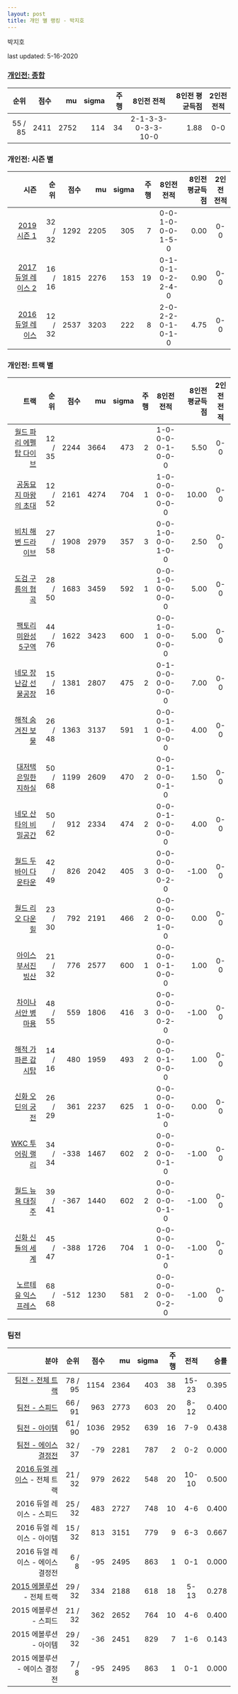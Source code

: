 ```yaml
---
layout: post
title: 개인 별 랭킹 - 박지호
---
```


박지호

last updated: 5-16-2020

### [개인전: 종합](../singles-full)

| 순위 | 점수 | mu | sigma | 주행 | 8인전 전적 | 8인전 평균득점 | 2인전 전적 |
|---:|---:|---:|---:|---:|:---:|---:|:---:|
| 55 / 85 | 2411 | 2752 | 114 | 34 | 2-1-3-3-0-3-3-10-0 | 1.88 | 0-0 |

### 개인전: 시즌 별

| 시즌 | 순위 | 점수 | mu | sigma | 주행 | 8인전 전적 | 8인전 평균득점 | 2인전 전적 |
|---:|---:|---:|---:|---:|---:|:---:|---:|:---:|
| [2019 시즌 1](../singles-s2019_1) | 32 / 32 | 1292 | 2205 | 305 | 7 |  0-0-1-0-0-0-1-5-0 | 0.00 | 0-0 |
| [2017 듀얼 레이스 2](../singles-s2017_1) | 16 / 16 | 1815 | 2276 | 153 | 19 |  0-1-0-1-0-2-2-4-0 | 0.90 | 0-0 |
| [2016 듀얼 레이스](../singles-s2016_1) | 12 / 32 | 2537 | 3203 | 222 | 8 |  2-0-2-2-0-1-0-1-0 | 4.75 | 0-0 |

### 개인전: 트랙 별

| 트랙 | 순위 | 점수 | mu | sigma | 주행 | 8인전 전적 | 8인전 평균득점 | 2인전 전적 |
|---:|---:|---:|---:|---:|---:|:---:|---:|:---:|
| [월드 파리 에펠탑 다이브](../eifel) | 12 / 35 | 2244 | 3664 | 473 | 2 | 1-0-0-0-0-1-0-0-0 | 5.50 | 0-0 |
| [공동묘지 마왕의 초대](../mawang) | 12 / 52 | 2161 | 4274 | 704 | 1 | 1-0-0-0-0-0-0-0-0 | 10.00 | 0-0 |
| [비치 해변 드라이브](../haebyun) | 27 / 58 | 1908 | 2979 | 357 | 3 | 0-0-1-0-0-0-1-0-0 | 2.50 | 0-0 |
| [도검 구름의 협곡](../hyupgog) | 28 / 50 | 1683 | 3459 | 592 | 1 | 0-0-1-0-0-0-0-0-0 | 5.00 | 0-0 |
| [팩토리 미완성 5구역](../district5) | 44 / 76 | 1622 | 3423 | 600 | 1 | 0-0-1-0-0-0-0-0-0 | 5.00 | 0-0 |
| [네모 장난감 선물공장](../present) | 15 / 16 | 1381 | 2807 | 475 | 2 | 0-1-0-0-0-0-0-0-0 | 7.00 | 0-0 |
| [해적 숨겨진 보물](../haesumbo) | 26 / 48 | 1363 | 3137 | 591 | 1 | 0-0-0-1-0-0-0-0-0 | 4.00 | 0-0 |
| [대저택 은밀한 지하실](../jeotaek) | 50 / 68 | 1199 | 2609 | 470 | 2 | 0-0-0-1-0-0-0-1-0 | 1.50 | 0-0 |
| [네모 산타의 비밀공간](../santa) | 50 / 62 | 912 | 2334 | 474 | 2 | 0-0-0-1-0-0-0-0-0 | 4.00 | 0-0 |
| [월드 두바이 다운타운](../dubai) | 42 / 49 | 826 | 2042 | 405 | 3 | 0-0-0-0-0-0-0-2-0 | -1.00 | 0-0 |
| [월드 리오 다운힐](../rio) | 23 / 30 | 792 | 2191 | 466 | 2 | 0-0-0-0-0-0-1-0-0 | 0.00 | 0-0 |
| [아이스 부서진 빙산](../boobing) | 21 / 32 | 776 | 2577 | 600 | 1 | 0-0-0-0-0-1-0-0-0 | 1.00 | 0-0 |
| [차이나 서안 병마용](../byeongma) | 48 / 55 | 559 | 1806 | 416 | 3 | 0-0-0-0-0-0-0-2-0 | -1.00 | 0-0 |
| [해적 가파른 감시탑](../gamshi) | 14 / 16 | 480 | 1959 | 493 | 2 | 0-0-0-0-0-1-0-0-0 | 1.00 | 0-0 |
| [신화 오딘의 궁전](../odin) | 26 / 29 | 361 | 2237 | 625 | 1 | 0-0-0-0-0-0-1-0-0 | 0.00 | 0-0 |
| [WKC 투어링 랠리](../rally) | 34 / 34 | -338 | 1467 | 602 | 2 | 0-0-0-0-0-0-0-1-0 | -1.00 | 0-0 |
| [월드 뉴욕 대질주](../newyork) | 39 / 41 | -367 | 1440 | 602 | 2 | 0-0-0-0-0-0-0-1-0 | -1.00 | 0-0 |
| [신화 신들의 세계](../shinsegye) | 45 / 47 | -388 | 1726 | 704 | 1 | 0-0-0-0-0-0-0-1-0 | -1.00 | 0-0 |
| [노르테유 익스프레스](../noex) | 68 / 68 | -512 | 1230 | 581 | 2 | 0-0-0-0-0-0-0-2-0 | -1.00 | 0-0 |

### 팀전

| 분야 | 순위 | 점수 | mu | sigma | 주행 | 전적 | 승률 |
|---:|---:|---:|---:|---:|---:|:---:|---:|
| [팀전 - 전체 트랙](../team-full) | 78 / 95 | 1154 | 2364 | 403 | 38 | 15-23 | 0.395 |
| [팀전 - 스피드](../team-speed) | 66 / 91 | 963 | 2773 | 603 | 20 | 8-12 | 0.400 |
| [팀전 - 아이템](../team-item) | 61 / 90 | 1036 | 2952 | 639 | 16 | 7-9 | 0.438 |
| [팀전 - 에이스 결정전](../team-ace) | 32 / 37 | -79 | 2281 | 787 | 2 | 0-2 | 0.000 |
| [2016 듀얼 레이스](../teams-t2016_2) - 전체 트랙 | 21 / 32 | 979 | 2622 | 548 | 20 | 10-10 | 0.500 |
| 2016 듀얼 레이스 - 스피드 | 25 / 32 | 483 | 2727 | 748 | 10 | 4-6 | 0.400 |
| 2016 듀얼 레이스 - 아이템 | 15 / 32 | 813 | 3151 | 779 | 9 | 6-3 | 0.667 |
| 2016 듀얼 레이스 - 에이스 결정전 | 6 / 8 | -95 | 2495 | 863 | 1 | 0-1 | 0.000 |
| [2015 에볼루션](../teams-t2015_1) - 전체 트랙 | 29 / 32 | 334 | 2188 | 618 | 18 | 5-13 | 0.278 |
| 2015 에볼루션 - 스피드 | 21 / 32 | 362 | 2652 | 764 | 10 | 4-6 | 0.400 |
| 2015 에볼루션 - 아이템 | 29 / 32 | -36 | 2451 | 829 | 7 | 1-6 | 0.143 |
| 2015 에볼루션 - 에이스 결정전 | 7 / 8 | -95 | 2495 | 863 | 1 | 0-1 | 0.000 |
